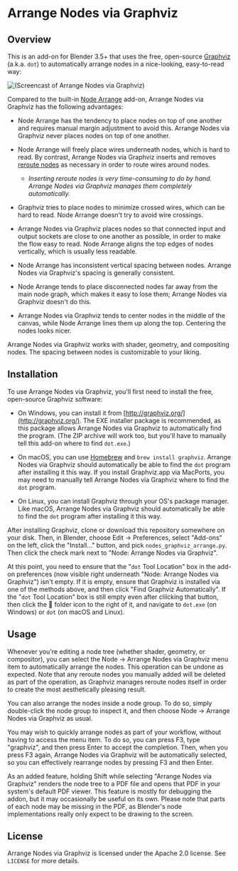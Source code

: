 # Arrange Nodes via Graphviz

## Overview

This is an add-on for Blender 3.5+ that uses the free, open-source [Graphviz](http://graphviz.org/) (a.k.a. `dot`) to automatically arrange nodes in a nice-looking, easy-to-read way:

![(Screencast of Arrange Nodes via Graphviz)](https://github.com/tachimarten/nodes-graphviz-arrange/raw/main/GraphvizScreencast.gif)

Compared to the built-in [Node Arrange] add-on, Arrange Nodes via Graphviz has the following advantages:

* Node Arrange has the tendency to place nodes on top of one another and requires manual margin adjustment to avoid this. Arrange Nodes via Graphviz never places nodes on top of one another.

* Node Arrange will freely place wires underneath nodes, which is hard to read. By contrast, Arrange Nodes via Graphviz inserts and removes [reroute nodes] as necessary in order to route wires around nodes.

  - *Inserting reroute nodes is very time-consuming to do by hand. Arrange Nodes via Graphviz manages them completely automatically.*

* Graphviz tries to place nodes to minimize crossed wires, which can be hard to read. Node Arrange doesn't try to avoid wire crossings.

* Arrange Nodes via Graphviz places nodes so that connected input and output sockets are close to one another as possible, in order to make the flow easy to read. Node Arrange aligns the top edges of nodes vertically, which is usually less readable.

* Node Arrange has inconsistent vertical spacing between nodes. Arrange Nodes via Graphviz's spacing is generally consistent.

* Node Arrange tends to place disconnected nodes far away from the main node graph, which makes it easy to lose them; Arrange Nodes via Graphviz doesn't do this.

* Arrange Nodes via Graphviz tends to center nodes in the middle of the canvas, while Node Arrange lines them up along the top. Centering the nodes looks nicer.

Arrange Nodes via Graphviz works with shader, geometry, and compositing nodes. The spacing between nodes is customizable to your liking.

## Installation

To use Arrange Nodes via Graphviz, you'll first need to install the free, open-source Graphviz software:

* On Windows, you can install it from [http://graphviz.org/](http://graphviz.org/). The EXE installer package is recommended, as this package allows Arrange Nodes via Graphviz to automatically find the program. (The ZIP archive will work too, but you'll have to manually tell this add-on where to find `dot.exe`.)

* On macOS, you can use [Homebrew](https://brew.sh/) and `brew install graphviz`. Arrange Nodes via Graphviz should automatically be able to find the `dot` program after installing it this way. If you install Graphviz.app via MacPorts, you may need to manually tell Arrange Nodes via Graphviz where to find the `dot` program.

* On Linux, you can install Graphviz through your OS's package manager. Like macOS, Arrange Nodes via Graphviz should automatically be able to find the `dot` program after installing it this way.

After installing Graphviz, clone or download this repository somewhere on your disk. Then, in Blender, choose Edit → Preferences, select "Add-ons" on the left, click the "Install…" button, and pick `nodes_graphviz_arrange.py`. Then click the check mark next to "Node: Arrange Nodes via Graphviz".

At this point, you need to ensure that the "`dot` Tool Location" box in the add-on preferences (now visible right underneath "Node: Arrange Nodes via Graphviz") isn't empty. If it is empty, ensure that Graphviz is installed via one of the methods above, and then click "Find Graphviz Automatically". If the "`dot` Tool Location" box is still empty even after clilcking that button, then click the 📁 folder icon to the right of it, and navigate to `dot.exe` (on Windows) or `dot` (on macOS and Linux).

## Usage

Whenever you're editing a node tree (whether shader, geometry, or compositor), you can select the Node → Arrange Nodes via Graphviz menu item to automatically arrange the nodes. This operation can be undone as expected. Note that any reroute nodes you manually added will be deleted as part of the operation, as Graphviz manages reroute nodes itself in order to create the most aesthetically pleasing result.

You can also arrange the nodes inside a node group. To do so, simply double-click the node group to inspect it, and then choose Node → Arrange Nodes via Graphviz as usual.

You may wish to quickly arrange nodes as part of your workflow, without having to access the menu item. To do so, you can press F3, type "graphviz", and then press Enter to accept the completion. Then, when you press F3 again, Arrange Nodes via Graphviz will be automatically selected, so you can effectively rearrange nodes by pressing F3 and then Enter.

As an added feature, holding Shift while selecting "Arrange Nodes via Graphviz" renders the node tree to a PDF file and opens that PDF in your system's default PDF viewer. This feature is mostly for debugging the addon, but it may occasionally be useful on its own. Please note that parts of each node may be missing in the PDF, as Blender's node implementations really only expect to be drawing to the screen.

## License

Arrange Nodes via Graphviz is licensed under the Apache 2.0 license. See `LICENSE` for more details.

[Node Arrange]: https://docs.blender.org/manual/en/latest/addons/node/node_arrange.html

[reroute nodes]: https://docs.blender.org/manual/en/latest/interface/controls/nodes/reroute.html
